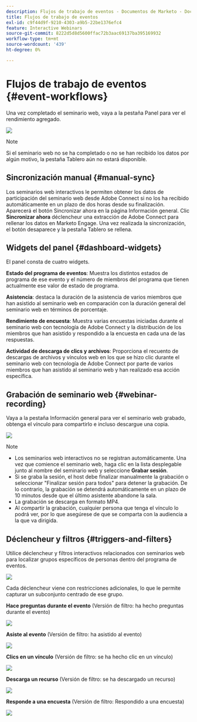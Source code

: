 ```yaml
---
description: Flujos de trabajo de eventos - Documentos de Marketo - Documentación del producto
title: Flujos de trabajo de eventos
exl-id: c9f44d9f-9210-4303-a9b5-22be1376efc4
feature: Interactive Webinars
source-git-commit: 8222d5d8d5600ffac72b3aac69137ba395169932
workflow-type: tm+mt
source-wordcount: '439'
ht-degree: 0%

---
```


# Flujos de trabajo de eventos {#event-workflows}

Una vez completado el seminario web, vaya a la pestaña Panel para ver el rendimiento agregado.

![](assets/event-workflows-1.png)

>[!NOTE]
>
>Si el seminario web no se ha completado o no se han recibido los datos por algún motivo, la pestaña Tablero aún no estará disponible.

## Sincronización manual {#manual-sync}

Los seminarios web interactivos le permiten obtener los datos de participación del seminario web desde Adobe Connect si no los ha recibido automáticamente en un plazo de dos horas desde su finalización. Aparecerá el botón Sincronizar ahora en la página Información general. Clic **Sincronizar ahora** déclencheur una extracción de Adobe Connect para rellenar los datos en Marketo Engage. Una vez realizada la sincronización, el botón desaparece y la pestaña Tablero se rellena.

## Widgets del panel {#dashboard-widgets}

El panel consta de cuatro widgets.

**Estado del programa de eventos**: Muestra los distintos estados de programa de ese evento y el número de miembros del programa que tienen actualmente ese valor de estado de programa.

**Asistencia**: destaca la duración de la asistencia de varios miembros que han asistido al seminario web en comparación con la duración general del seminario web en términos de porcentaje.

**Rendimiento de encuesta**: Muestra varias encuestas iniciadas durante el seminario web con tecnología de Adobe Connect y la distribución de los miembros que han asistido y respondido a la encuesta en cada una de las respuestas.

**Actividad de descarga de clics y archivos**: Proporciona el recuento de descargas de archivos y vínculos web en los que se hizo clic durante el seminario web con tecnología de Adobe Connect por parte de varios miembros que han asistido al seminario web y han realizado esa acción específica.

## Grabación de seminario web {#webinar-recording}

Vaya a la pestaña Información general para ver el seminario web grabado, obtenga el vínculo para compartirlo e incluso descargue una copia.

![](assets/event-workflows-2.png)

>[!NOTE]
>
>* Los seminarios web interactivos no se registran automáticamente. Una vez que comience el seminario web, haga clic en la lista desplegable junto al nombre del seminario web y seleccione **Grabar sesión**.
>* Si se graba la sesión, el host debe finalizar manualmente la grabación o seleccionar &quot;Finalizar sesión para todos&quot; para detener la grabación. De lo contrario, la grabación se detendrá automáticamente en un plazo de 10 minutos desde que el último asistente abandone la sala.
>* La grabación se descarga en formato MP4.
>* Al compartir la grabación, cualquier persona que tenga el vínculo lo podrá ver, por lo que asegúrese de que se comparta con la audiencia a la que va dirigida.

## Déclencheur y filtros {#triggers-and-filters}

Utilice déclencheur y filtros interactivos relacionados con seminarios web para localizar grupos específicos de personas dentro del programa de eventos.

![](assets/event-workflows-3.png)

Cada déclencheur viene con restricciones adicionales, lo que le permite capturar un subconjunto centrado de ese grupo.

**Hace preguntas durante el evento** (Versión de filtro: ha hecho preguntas durante el evento)

![](assets/event-workflows-4.png)

**Asiste al evento** (Versión de filtro: ha asistido al evento)

![](assets/event-workflows-5.png)

**Clics en un vínculo** (Versión de filtro: se ha hecho clic en un vínculo)

![](assets/event-workflows-6.png)

**Descarga un recurso** (Versión de filtro: se ha descargado un recurso)

![](assets/event-workflows-7.png)

**Responde a una encuesta** (Versión de filtro: Respondido a una encuesta)

![](assets/event-workflows-8.png)
